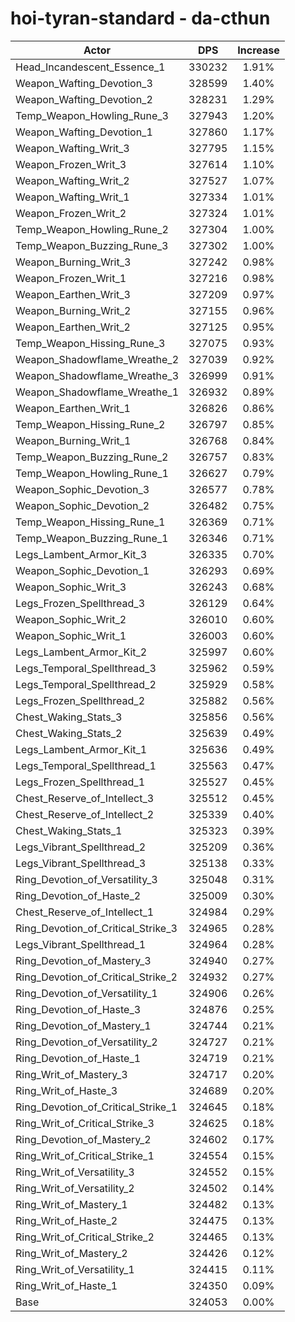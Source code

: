 # hoi-tyran-standard - da-cthun
| Actor | DPS | Increase |
|---|:---:|:---:|
|Head_Incandescent_Essence_1|330232|1.91%|
|Weapon_Wafting_Devotion_3|328599|1.40%|
|Weapon_Wafting_Devotion_2|328231|1.29%|
|Temp_Weapon_Howling_Rune_3|327943|1.20%|
|Weapon_Wafting_Devotion_1|327860|1.17%|
|Weapon_Wafting_Writ_3|327795|1.15%|
|Weapon_Frozen_Writ_3|327614|1.10%|
|Weapon_Wafting_Writ_2|327527|1.07%|
|Weapon_Wafting_Writ_1|327334|1.01%|
|Weapon_Frozen_Writ_2|327324|1.01%|
|Temp_Weapon_Howling_Rune_2|327304|1.00%|
|Temp_Weapon_Buzzing_Rune_3|327302|1.00%|
|Weapon_Burning_Writ_3|327242|0.98%|
|Weapon_Frozen_Writ_1|327216|0.98%|
|Weapon_Earthen_Writ_3|327209|0.97%|
|Weapon_Burning_Writ_2|327155|0.96%|
|Weapon_Earthen_Writ_2|327125|0.95%|
|Temp_Weapon_Hissing_Rune_3|327075|0.93%|
|Weapon_Shadowflame_Wreathe_2|327039|0.92%|
|Weapon_Shadowflame_Wreathe_3|326999|0.91%|
|Weapon_Shadowflame_Wreathe_1|326932|0.89%|
|Weapon_Earthen_Writ_1|326826|0.86%|
|Temp_Weapon_Hissing_Rune_2|326797|0.85%|
|Weapon_Burning_Writ_1|326768|0.84%|
|Temp_Weapon_Buzzing_Rune_2|326757|0.83%|
|Temp_Weapon_Howling_Rune_1|326627|0.79%|
|Weapon_Sophic_Devotion_3|326577|0.78%|
|Weapon_Sophic_Devotion_2|326482|0.75%|
|Temp_Weapon_Hissing_Rune_1|326369|0.71%|
|Temp_Weapon_Buzzing_Rune_1|326346|0.71%|
|Legs_Lambent_Armor_Kit_3|326335|0.70%|
|Weapon_Sophic_Devotion_1|326293|0.69%|
|Weapon_Sophic_Writ_3|326243|0.68%|
|Legs_Frozen_Spellthread_3|326129|0.64%|
|Weapon_Sophic_Writ_2|326010|0.60%|
|Weapon_Sophic_Writ_1|326003|0.60%|
|Legs_Lambent_Armor_Kit_2|325997|0.60%|
|Legs_Temporal_Spellthread_3|325962|0.59%|
|Legs_Temporal_Spellthread_2|325929|0.58%|
|Legs_Frozen_Spellthread_2|325882|0.56%|
|Chest_Waking_Stats_3|325856|0.56%|
|Chest_Waking_Stats_2|325639|0.49%|
|Legs_Lambent_Armor_Kit_1|325636|0.49%|
|Legs_Temporal_Spellthread_1|325563|0.47%|
|Legs_Frozen_Spellthread_1|325527|0.45%|
|Chest_Reserve_of_Intellect_3|325512|0.45%|
|Chest_Reserve_of_Intellect_2|325339|0.40%|
|Chest_Waking_Stats_1|325323|0.39%|
|Legs_Vibrant_Spellthread_2|325209|0.36%|
|Legs_Vibrant_Spellthread_3|325138|0.33%|
|Ring_Devotion_of_Versatility_3|325048|0.31%|
|Ring_Devotion_of_Haste_2|325009|0.30%|
|Chest_Reserve_of_Intellect_1|324984|0.29%|
|Ring_Devotion_of_Critical_Strike_3|324965|0.28%|
|Legs_Vibrant_Spellthread_1|324964|0.28%|
|Ring_Devotion_of_Mastery_3|324940|0.27%|
|Ring_Devotion_of_Critical_Strike_2|324932|0.27%|
|Ring_Devotion_of_Versatility_1|324906|0.26%|
|Ring_Devotion_of_Haste_3|324876|0.25%|
|Ring_Devotion_of_Mastery_1|324744|0.21%|
|Ring_Devotion_of_Versatility_2|324727|0.21%|
|Ring_Devotion_of_Haste_1|324719|0.21%|
|Ring_Writ_of_Mastery_3|324717|0.20%|
|Ring_Writ_of_Haste_3|324689|0.20%|
|Ring_Devotion_of_Critical_Strike_1|324645|0.18%|
|Ring_Writ_of_Critical_Strike_3|324625|0.18%|
|Ring_Devotion_of_Mastery_2|324602|0.17%|
|Ring_Writ_of_Critical_Strike_1|324554|0.15%|
|Ring_Writ_of_Versatility_3|324552|0.15%|
|Ring_Writ_of_Versatility_2|324502|0.14%|
|Ring_Writ_of_Mastery_1|324482|0.13%|
|Ring_Writ_of_Haste_2|324475|0.13%|
|Ring_Writ_of_Critical_Strike_2|324465|0.13%|
|Ring_Writ_of_Mastery_2|324426|0.12%|
|Ring_Writ_of_Versatility_1|324415|0.11%|
|Ring_Writ_of_Haste_1|324350|0.09%|
|Base|324053|0.00%|
